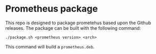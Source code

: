 # Prometheus package

This repo is designed to package prometehus based upon the Github releases.
The package can be built with the following command:

```
./package.sh <prometheus version> <arch>
```

This command will build a `prometheus.deb`.
